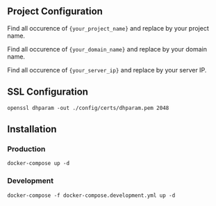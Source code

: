 ## Project Configuration

Find all occurence of `{your_project_name}` and replace by your project name.

Find all occurence of `{your_domain_name}` and replace by your domain name.

Find all occurence of `{your_server_ip}` and replace by your server IP.

## SSL Configuration
    
    openssl dhparam -out ./config/certs/dhparam.pem 2048

## Installation

### Production

    docker-compose up -d

### Development

    docker-compose -f docker-compose.development.yml up -d
